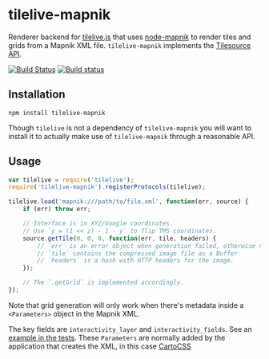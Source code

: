 # tilelive-mapnik

Renderer backend for [tilelive.js](http://github.com/mapbox/tilelive.js) that
uses [node-mapnik](http://github.com/mapnik/node-mapnik) to render tiles and
grids from a Mapnik XML file. `tilelive-mapnik` implements the
[Tilesource API](https://github.com/mapbox/tilelive.js/blob/master/API.md).

[![Build Status](https://travis-ci.com/mapbox/tilelive-mapnik.svg?branch=master)](http://travis-ci.com/mapbox/tilelive-mapnik)
[![Build status](https://ci.appveyor.com/api/projects/status/6am7la0hiaei8qop)](https://ci.appveyor.com/project/Mapbox/tilelive-mapnik)

## Installation

    npm install tilelive-mapnik

Though `tilelive` is not a dependency of `tilelive-mapnik` you will want to
install it to actually make use of `tilelive-mapnik` through a reasonable
API.


## Usage

```javascript
var tilelive = require('tilelive');
require('tilelive-mapnik').registerProtocols(tilelive);

tilelive.load('mapnik:///path/to/file.xml', function(err, source) {
    if (err) throw err;

    // Interface is in XYZ/Google coordinates.
    // Use `y = (1 << z) - 1 - y` to flip TMS coordinates.
    source.getTile(0, 0, 0, function(err, tile, headers) {
        // `err` is an error object when generation failed, otherwise null.
        // `tile` contains the compressed image file as a Buffer
        // `headers` is a hash with HTTP headers for the image.
    });

    // The `.getGrid` is implemented accordingly.
});
```

Note that grid generation will only work when there's metadata inside a
`<Parameters>` object in the Mapnik XML.

The key fields are `interactivity_layer` and `interactivity_fields`. See an
[example in the tests](https://github.com/mapbox/tilelive-mapnik/blob/4e9cbf8347eba7c3c2b7e8fd4270ea39f9cc7af5/test/data/test.xml#L6-L7). These `Parameters` are normally added by the application that creates the XML,
in this case [CartoCSS](https://github.com/mapbox/carto/blob/55fbafe0d0e8ec00515c5782a3664c15502f0437/lib/carto/renderer.js#L152-L189)
